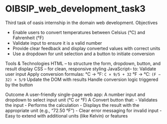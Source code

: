 # OIBSIP_web_development_task3
Third task of oasis internship in the domain web development.
Objectives
- Enable users to convert temperatures between Celsius (°C) and Fahrenheit (°F)
- Validate input to ensure it is a valid number
- Provide clear feedback and display converted values with correct units
- Use a dropdown for unit selection and a button to initiate conversion

Tools & Technologies
HTML – to structure the form, dropdown, button, and result display
CSS – for clean, responsive styling
JavaScript– to:
   Validate user input
   Apply conversion formulas:
   °C → °F: `C × 9/5 + 32`
   °F → °C: `(F − 32) × 5/9`
    Update the DOM with results
    Handle conversion logic triggered by the button

Outcome
A user-friendly single-page web app:
A number input and dropdown to select input unit (°C or °F)
A Convert button that:
    - Validates the input
    - Performs the calculation
    - Displays the result with the appropriate unit (e.g., “72.50 °F”)
    - Clear error messaging for invalid input
    - Easy to extend with additional units (like Kelvin) or features
